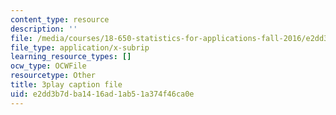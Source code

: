 ```yaml
---
content_type: resource
description: ''
file: /media/courses/18-650-statistics-for-applications-fall-2016/e2dd3b7dba1416ad1ab51a374f46ca0e_VPZD_aij8H0.srt
file_type: application/x-subrip
learning_resource_types: []
ocw_type: OCWFile
resourcetype: Other
title: 3play caption file
uid: e2dd3b7d-ba14-16ad-1ab5-1a374f46ca0e
---
```


